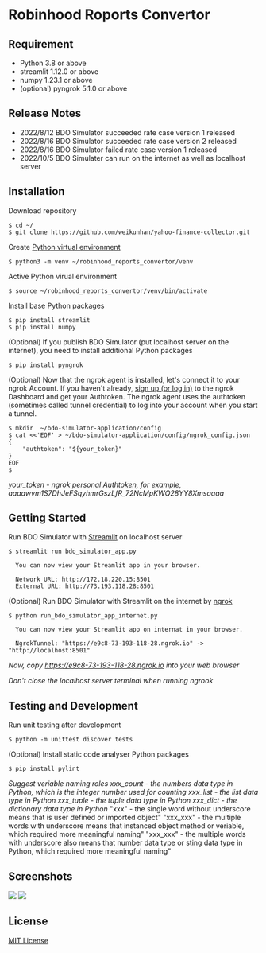 # Robinhood Roports Convertor
## Requirement
* Python 3.8 or above
* streamlit 1.12.0 or above
* numpy 1.23.1 or above
* (optional) pyngrok 5.1.0 or above
## Release Notes
* 2022/8/12 BDO Simulator succeeded rate case version 1 released
* 2022/8/16 BDO Simulator succeeded rate case version 2 released
* 2022/8/16 BDO Simulator failed rate case version 1 released
* 2022/10/5 BDO Simulater can run on the internet as well as localhost server
## Installation
Download repository
```
$ cd ~/
$ git clone https://github.com/weikunhan/yahoo-finance-collector.git
```
Create [Python virtual environment](https://docs.python.org/3/library/venv.html)
```
$ python3 -m venv ~/robinhood_reports_convertor/venv
```
Active Python virual environment
```
$ source ~/robinhood_reports_convertor/venv/bin/activate
```
Install base Python packages
```
$ pip install streamlit
$ pip install numpy
```
(Optional) If you publish BDO Simulator (put localhost server on the internet), you need to install additional Python packages
```
$ pip install pyngrok
```
(Optional) Now that the ngrok agent is installed, let's connect it to your ngrok Account. If you haven't already, [sign up (or log in)](https://dashboard.ngrok.com/login) to the ngrok Dashboard and get your Authtoken. The ngrok agent uses the authtoken (sometimes called tunnel credential) to log into your account when you start a tunnel.
```
$ mkdir  ~/bdo-simulator-application/config
$ cat <<'EOF' > ~/bdo-simulator-application/config/ngrok_config.json
{
    "authtoken": "${your_token}"
}
EOF
$
```
*your_token - ngrok personal Authtoken, for example, aaaawvm1S7DhJeFSqyhmrGszLfR_72NcMpKWQ28YY8Xmsaaaa*
## Getting Started
Run BDO Simulator with [Streamlit](https://streamlit.io/) on localhost server
```
$ streamlit run bdo_simulator_app.py

  You can now view your Streamlit app in your browser.

  Network URL: http://172.18.220.15:8501
  External URL: http://73.193.118.28:8501

```
(Optional) Run BDO Simulator with Streamlit on the internet by [ngrok](https://ngrok.com/)
```
$ python run_bdo_simulator_app_internet.py

  You can now view your Streamlit app on internat in your browser.

  NgrokTunnel: "https://e9c8-73-193-118-28.ngrok.io" -> "http://localhost:8501"                   

```
*Now, copy https://e9c8-73-193-118-28.ngrok.io into your web browser*

*Don't close the localhost server terminal when running ngrook*
## Testing and Development
Run unit testing after development
```
$ python -m unittest discover tests
```
(Optional) Install static code analyser Python packages
```
$ pip install pylint
```
*Suggest veriable naming roles*
*xxx_count - the numbers data type in Python, which is the integer number used for counting*
*xxx_list - the list data type in Python*
*xxx_tuple - the tuple data type in Python*
*xxx_dict - the dictionary data type in Python*
"xxx" - the single word without underscore means that is user defined or imported object"
"xxx_xxx" - the multiple words with underscore means that instanced object method or veriable, which required more meaningful naming"
"xxx_xxx" - the multiple words with underscore also means that number data type or sting data type in Python, which required more meaningful naming"

## Screenshots
![](docs/example1.PNG)
![](docs/example2.PNG)
## License
[MIT License](LICENSE)